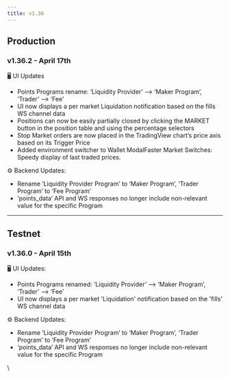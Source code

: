 ```yaml
---
title: v1.36
---
```


## Production

### v1.36.2 - April 17th

🖥️  UI Updates

* Points Programs rename: ‘Liquidity Provider’ –> ‘Maker Program’, ‘Trader’ –> ‘Fee’
* UI now displays a per market Liquidation notification based on the fills WS channel data
* Positions can now be easily partially closed by clicking the MARKET button in the position table and using the percentage selectors
* Stop Market orders are now placed in the TradingView chart’s price axis based on its Trigger Price
* Added environment switcher to Wallet ModalFaster Market Switches: Speedy display of last traded prices.

⚙️ Backend Updates:

* Rename ‘Liquidity Provider Program’ to ‘Maker Program’, ‘Trader Program’ to ‘Fee Program’
* ’points\_data’ API and WS responses no longer include non-relevant value for the specific Program

***

## Testnet

### v1.36.0 - April 15th

🖥️ UI Updates:

* Points Programs renamed: ‘Liquidity Provider’ –> ‘Maker Program’, ‘Trader’ –> ‘Fee’
* UI now displays a per market 'Liquidation' notification based on the 'fills' WS channel data

⚙️ Backend Updates:

* Rename ‘Liquidity Provider Program’ to ‘Maker Program’, ‘Trader Program’ to ‘Fee Program’
* ‘points\_data’ API and WS responses no longer include non-relevant value for the specific Program



\
